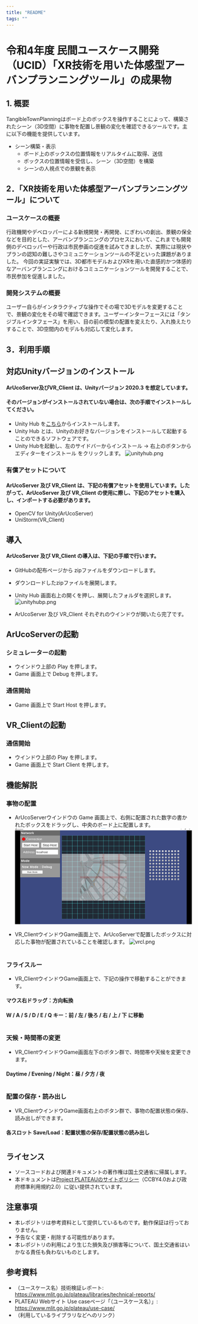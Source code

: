 ```yaml
---
title: "README"
tags: ""
---
```


# 令和4年度 民間ユースケース開発　（UCID）「XR技術を用いた体感型アーバンプランニングツール」の成果物


## 1. 概要
TangibleTownPlanningはボード上のボックスを操作することによって、構築されたシーン（3D空間）に事物を配置し景観の変化を確認できるツールです。主に以下の機能を提供しています。
* シーン構築・表示
  * ボード上のボックスの位置情報をリアルタイムに取得、送信
  * ボックスの位置情報を受信し、シーン（3D空間）を構築
  * シーンの人視点での景観を表示

## 2．「XR技術を用いた体感型アーバンプランニングツール」について
### ユースケースの概要
行政機関やデベロッパーによる新規開発・再開発、にぎわいの創出、景観の保全などを目的とした、アーバンプランニングのプロセスにおいて、これまでも開発側のデベロッパーや行政は市民参画の促進を試みてきましたが、実際には現状やプランの認知の難しさやコミュニケーションツールの不足といった課題がありました。
今回の実証実験では、3D都市モデルおよびXRを用いた直感的かつ体感的なアーバンプランニングにおけるコミュニケーションツールを開発することで、市民参加を促進しました。

### 開発システムの概要
ユーザー自らがインタラクティブな操作でその場で3Dモデルを変更することで、景観の変化をその場で確認できます。ユーザーインターフェースには「タンジブルインタフェース」を用い、目の前の模型の配置を変えたり、入れ換えたりすることで、3D空間内のモデルも対応して変化します。


## 3．利用手順
## 対応Unityバージョンのインストール
#### ArUcoServer及びVR_Client は、Unityバージョン 2020.3 を想定しています。 
#### そのバージョンがインストールされていない場合は、次の手順でインストールしてください。 
* Unity Hub を[こちら](https://unity3d.com/jp/get-unity/download)からインストールします。 
* Unity Hub とは、Unityのお好きなバージョンをインストールして起動することのできるソフトウェアです。 
* Unity Hubを起動し、左のサイドバーからインストール → 右上のボタンからエディターをインストール をクリックします。 
![unityhub.png](https://boostnote.io/api/teams/7yZ8388r9/files/e62f8221d7c18dd31b2699791a88e93b7e1b38bd423f0455d590497511eeb217-unityhub.png)

### 有償アセットについて
#### ArUcoServer 及び VR_Client は、下記の有償アセットを使用しています。したがって、ArUcoServer 及び VR_Client の使用に際し、下記のアセットを購入し、インポートする必要があります。
* OpenCV for Unity(ArUcoServer)
* UniStorm(VR_Client)

## 導入
#### ArUcoServer 及び VR_Client の導入は、下記の手順で行います。
* GitHubの配布ページから zipファイルをダウンロードします。
* ダウンロードしたzipファイルを展開します。
* Unity Hub 画面右上の開くを押し、展開したフォルダを選択します。
![unityhubp.png](https://boostnote.io/api/teams/7yZ8388r9/files/88c5b8f04838417cefb56771589abc987d460a5de43f948424d5d18368b7ee92-unityhubp.png)

* ArUcoServer 及び VR_Client それぞれのウインドウが開いたら完了です。

## ArUcoServerの起動
### シミュレーターの起動
* ウインドウ上部の Play を押します。
* Game 画面上で Debug を押します。

### 通信開始
* Game 画面上で Start Host を押します。

## VR_Clientの起動
### 通信開始
* ウインドウ上部の Play を押します。
* Game 画面上で Start Client を押します。

## 機能解説
### 事物の配置
* ArUcoServerウインドウの Game 画面上で、右側に配置された数字の書かれたボックスをドラッグし、中央のボード上に配置します。
![asSim.png](https://github.com/rin-tani/test/blob/main/asSim.png)

* VR_ClientウインドウGame画面上で、ArUcoServerで配置したボックスに対応した事物が配置されていることを確認します。
![vrcl.png](https://boostnote.io/api/teams/7yZ8388r9/files/7e57ac8223f8ea936180372aa327d8236cf55638ad188d7e4dc495bf9324da04-vrcl.png)
# 

### フライスルー
* VR_ClientウインドウGame画面上で、下記の操作で移動することができます。
#### マウス右ドラッグ：方向転換
#### W / A / S / D / E / Q キー：前 / 左 / 後ろ / 右 / 上 / 下 に移動
# 

### 天候・時間帯の変更
* VR_ClientウインドウGame画面左下のボタン群で、時間帯や天候を変更できます。
#### Daytime / Evening / Night：昼 / 夕方 / 夜
# 

### 配置の保存・読み出し
* VR_ClientウインドウGame画面右上のボタン群で、事物の配置状態の保存、読み出しができます。
#### 各スロット Save/Load：配置状態の保存/配置状態の読み出し
#

## ライセンス <!-- 定型文のため変更しない -->
* ソースコードおよび関連ドキュメントの著作権は国土交通省に帰属します。
* 本ドキュメントは[Project PLATEAUのサイトポリシー](https://www.mlit.go.jp/plateau/sitepolicy/)（CCBY4.0および政府標準利用規約2.0）に従い提供されています。

## 注意事項 <!-- 定型文のため変更しない -->

* 本レポジトリは参考資料として提供しているものです。動作保証は行っておりません。
* 予告なく変更・削除する可能性があります。
* 本レポジトリの利用により生じた損失及び損害等について、国土交通省はいかなる責任も負わないものとします。

## 参考資料　 <!-- 各リンクは納品時に更新 -->
* （ユースケース名）技術検証レポート: https://www.mlit.go.jp/plateau/libraries/technical-reports/
*  PLATEAU Webサイト Use caseページ「（ユースケース名）」: https://www.mlit.go.jp/plateau/use-case/
* （利用しているライブラリなどへのリンク）
